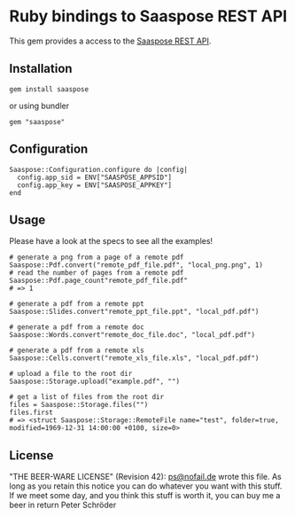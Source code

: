 # Ruby bindings to Saaspose REST API

This gem provides a access to the [Saaspose REST API](http://saaspose.com/docs/display/rest/Home).

## Installation

    gem install saaspose

or using bundler

    gem "saaspose"

## Configuration

    Saaspose::Configuration.configure do |config|
      config.app_sid = ENV["SAASPOSE_APPSID"]
      config.app_key = ENV["SAASPOSE_APPKEY"]
    end

## Usage

Please have a look at the specs to see all the examples!

    # generate a png from a page of a remote pdf
    Saaspose::Pdf.convert("remote_pdf_file.pdf", "local_png.png", 1)
    # read the number of pages from a remote pdf
    Saaspose::Pdf.page_count"remote_pdf_file.pdf"
    # => 1

    # generate a pdf from a remote ppt
    Saaspose::Slides.convert"remote_ppt_file.ppt", "local_pdf.pdf")

    # generate a pdf from a remote doc
    Saaspose::Words.convert"remote_doc_file.doc", "local_pdf.pdf")

    # generate a pdf from a remote xls
    Saaspose::Cells.convert("remote_xls_file.xls", "local_pdf.pdf")

    # upload a file to the root dir
    Saaspose::Storage.upload("example.pdf", "")

    # get a list of files from the root dir
    files = Saaspose::Storage.files("")
    files.first
    # => <struct Saaspose::Storage::RemoteFile name="test", folder=true, modified=1969-12-31 14:00:00 +0100, size=0>

## License

"THE BEER-WARE LICENSE" (Revision 42):
[ps@nofail.de](mailto:ps@nofail.de) wrote this file. As long as you retain this notice you
can do whatever you want with this stuff. If we meet some day, and you think
this stuff is worth it, you can buy me a beer in return Peter Schröder
